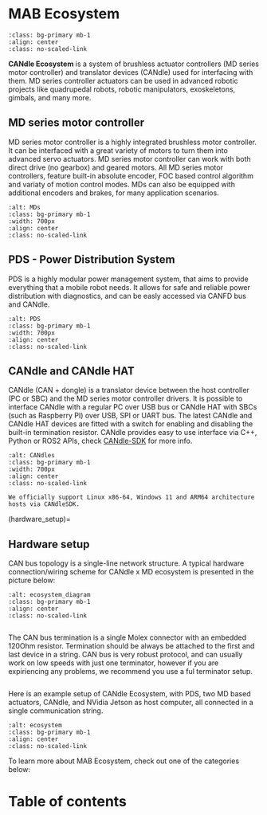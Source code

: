 # MAB Ecosystem

```{figure} images/md80_actuators.jpg
:class: bg-primary mb-1
:align: center
:class: no-scaled-link
```

**CANdle Ecosystem** is a system of brushless actuator controllers (MD series motor controller) and
translator devices (CANdle) used for interfacing with them. MD series controller actuators can be
used in advanced robotic projects like quadrupedal robots, robotic manipulators, exoskeletons,
gimbals, and many more.

## MD series motor controller

MD series motor controller is a highly integrated brushless motor controller. It can be interfaced
with a great variety of motors to turn them into advanced servo actuators. MD series motor
controller can work with both direct drive (no gearbox) and geared motors. All MD series motor
controllers, feature built-in absolute encoder, FOC based control algorithm and variaty of motion
control modes. MDs can also be equipped with additional encoders and brakes, for many application
scenarios.

```{image} images/mds.jpg
:alt: MDs
:class: bg-primary mb-1
:width: 700px
:align: center
:class: no-scaled-link
```

## PDS - Power Distribution System

PDS is a highly modular power management system, that aims to provide everything that a mobile robot
needs. It allows for safe and reliable power distribution with diagnostics, and can be easly
accessed via CANFD bus and CANdle.

```{image} images/pds.jpg
:alt: PDS
:class: bg-primary mb-1
:width: 700px
:align: center
:class: no-scaled-link
```

## CANdle and CANdle HAT

CANdle (CAN + dongle) is a translator device between the host controller (PC or SBC) and the MD
series motor controller drivers. It is possible to interface CANdle with a regular PC over USB bus
or CANdle HAT with SBCs (such as Raspberry PI) over USB, SPI or UART bus. The latest CANdle and
CANdle HAT devices are fitted with a switch for enabling and disabling the built-in termination
resistor. CANdle provides easy to use interface via C++, Python or ROS2 APIs, check
[CANdle-SDK](candle-sdk) for more info.

```{image} CANdle/images/CANdle_joined.webp
:alt: CANdles
:class: bg-primary mb-1
:width: 700px
:align: center
:class: no-scaled-link
```

```{note}
We officially support Linux x86-64, Windows 11 and ARM64 architecture hosts via CANdleSDK.
```

(hardware_setup)=

## Hardware setup

CAN bus topology is a single-line network structure. A typical hardware connection/wiring scheme for
CANdle x MD ecosystem is presented in the picture below:

```{image} images/ecosystem_diagram.jpg
:alt: ecosystem_diagram 
:class: bg-primary mb-1
:align: center
:class: no-scaled-link
```

```{hint} In case you’d like to read more about the recommended lengths of the bus segments we suggest the [elektormotus guide](https://emusbms.com/files/bms/docs/Elektromotus_CAN_bus_recommendations_v0.2_rc3.pdf).
```

The CAN bus termination is a single Molex connector with an embedded 120Ohm resistor. Termination
should be always be attached to the first and last device in a string. CAN bus is very robust
protocol, and can usually work on low speeds with just one terminator, however if you are
expiriencing any problems, we recommend you use a ful terminator setup.

```{hint} Both CANdle and CANdleHAT feature a termination circuit, that can be enabled with a switch.
```

Here is an example setup of CANdle Ecosystem, with PDS, two MD based actuators, CANdle, and NVidia
Jetson as host computer, all connected in a single communication string.

```{image} images/ecosystem.jpg
:alt: ecosystem
:class: bg-primary mb-1
:align: center
:class: no-scaled-link
```

To learn more about MAB Ecosystem, check out one of the categories below:

# Table of contents

```{tableofcontents}
```
